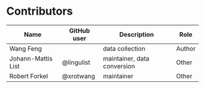 # Contributors

Name | GitHub user | Description | Role
 --- | --- | --- | ---
Wang Feng | | data collection | Author 
Johann-Mattis List | @lingulist | maintainer, data conversion | Other
Robert Forkel | @xrotwang | maintainer | Other
